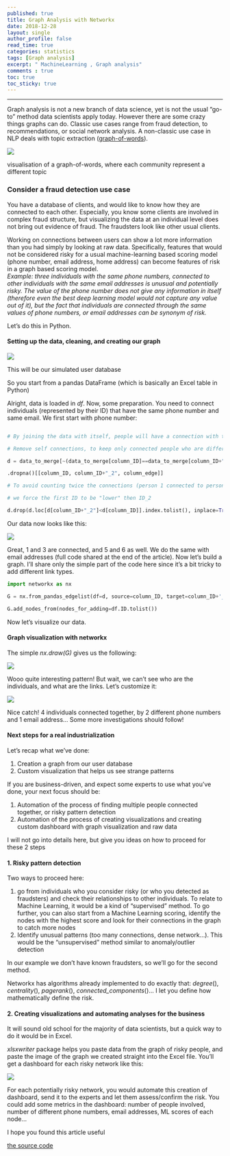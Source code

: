 ```yaml
---
published: true
title: Graph Analysis with Networkx
date: 2018-12-28
layout: single
author_profile: false
read_time: true
categories: statistics
tags: [Graph analysis] 
excerpt: " MachineLearning , Graph analysis"
comments : true
toc: true
toc_sticky: true
---
```


---------
Graph analysis is not a new branch of data science, yet is not the usual “go-to” method data scientists apply today. However there are some crazy things graphs can do. Classic use cases range from fraud detection, to recommendations, or social network analysis. A non-classic use case in NLP deals with topic extraction ([graph-of-words](https://safetyapp.shinyapps.io/GoWvis/)).

![](https://cdn-images-1.medium.com/max/640/1*iNZ76lGNlec2DuYOjrbjOw.png)

visualisation of a graph-of-words, where each community represent a different topic

### Consider a fraud detection use case

You have a database of clients, and would like to know how they are connected to each other. Especially, you know some clients are involved in complex fraud structure, but visualizing the data at an individual level does not bring out evidence of fraud. The fraudsters look like other usual clients.

Working on connections between users can show a lot more information than you had simply by looking at raw data. Specifically, features that would not be considered risky for a usual machine-learning based scoring model (phone number, email address, home address) can become features of risk in a graph based scoring model.  
_Example: three individuals with the same phone numbers, connected to other individuals with the same email addresses is unusual and potentially risky. The value of the phone number does not give any information in itself (therefore even the best deep learning model would not capture any value out of it), but the fact that individuals are connected through the same values of phone numbers, or email addresses can be synonym of risk._

Let’s do this in Python.

#### Setting up the data, cleaning, and creating our graph

![](https://cdn-images-1.medium.com/max/640/1*CO3jSwe_xYKW-tucvMVxjw.png)

This will be our simulated user database

So you start from a pandas DataFrame (which is basically an Excel table in Python)

Alright, data is loaded in  _df_. Now, some preparation. You need to connect individuals (represented by their ID) that have the same phone number and same email. We first start with phone number:

````python

# By joining the data with itself, people will have a connection with themselves.

# Remove self connections, to keep only connected people who are different.

d = data_to_merge[~(data_to_merge[column_ID]==data_to_merge[column_ID+"_2"])] \

.dropna()[[column_ID, column_ID+"_2", column_edge]]

# To avoid counting twice the connections (person 1 connected to person 2 and person 2 connected to person 1)

# we force the first ID to be "lower" then ID_2

d.drop(d.loc[d[column_ID+"_2"]<d[column_ID]].index.tolist(), inplace=True)
````

Our data now looks like this:

![](https://cdn-images-1.medium.com/max/640/1*dcrYjJYK-xAxJ3GGVvZjRg.png)

Great, 1 and 3 are connected, and 5 and 6 as well. We do the same with email addresses (full code shared at the end of the article). Now let’s build a graph. I’ll share only the simple part of the code here since it’s a bit tricky to add different link types.

````python
import networkx as nx

G = nx.from_pandas_edgelist(df=d, source=column_ID, target=column_ID+'_2', edge_attr=column_edge)

G.add_nodes_from(nodes_for_adding=df.ID.tolist())
````

Now let’s visualize our data.

#### Graph visualization with networkx

The simple  _nx.draw(G)_  gives us the following:

![](https://cdn-images-1.medium.com/max/640/1*MeRNyRVeuy-iRiRen2JPCg.png)

Wooo quite interesting pattern! But wait, we can’t see who are the individuals, and what are the links. Let’s customize it:

![](https://cdn-images-1.medium.com/max/640/1*FkkaUv23_UGGA1jiV8YZOA.png)

Nice catch! 4 individuals connected together, by 2 different phone numbers and 1 email address… Some more investigations should follow!

#### Next steps for a real industrialization

Let’s recap what we’ve done:

1.  Creation a graph from our user database
2.  Custom visualization that helps us see strange patterns

If you are business-driven, and expect some experts to use what you’ve done, your next focus should be:

1.  Automation of the process of finding multiple people connected together, or risky pattern detection
2.  Automation of the process of creating visualizations and creating custom dashboard with graph visualization and raw data

I will not go into details here, but give you ideas on how to proceed for these 2 steps

#### 1. Risky pattern detection

Two ways to proceed here:

1.  go from individuals who you consider risky (or who you detected as fraudsters) and check their relationships to other individuals. To relate to Machine Learning, it would be a kind of “supervised” method. To go further, you can also start from a Machine Learning scoring, identify the nodes with the highest score and look for their connections in the graph to catch more nodes
2.  Identify unusual patterns (too many connections, dense network…). This would be the “unsupervised” method similar to anomaly/outlier detection

In our example we don’t have known fraudsters, so we’ll go for the second method.

Networkx has algorithms already implemented to do exactly that:  _degree_(),  _centrality_(),  _pagerank_(),  _connected_components_()… I let you define how mathematically define the risk.

#### 2. Creating visualizations and automating analyses for the business

It will sound old school for the majority of data scientists, but a quick way to do it would be in Excel.

_xlsxwriter_  package helps you paste data from the graph of risky people, and paste the image of the graph we created straight into the Excel file. You’ll get a dashboard for each risky network like this:

![](https://cdn-images-1.medium.com/max/640/1*xjFo0qx927c9DYT-LdJM8g.png)

For each potentially risky network, you would automate this creation of dashboard, send it to the experts and let them assess/confirm the risk. You could add some metrics in the dashboard: number of people involved, number of different phone numbers, email addresses, ML scores of each node…

I hope you found this article useful  

 [the source code](https://github.com/kasamoh/Data-analysis/blob/master/graph_analysis/Graph_analysis_Python.ipynb)
